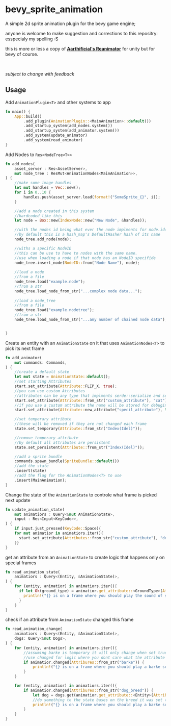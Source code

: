 # bevy_sprite_animation

A simple 2d sprite animation plugin for the bevy game engine;

anyone is welcome to make suggestion and corrections to this repositry: esspecialy my spelling :S

this is more or less a copy of **[Aarthificial's Reanimator](https://github.com/aarthificial/reanimation)** for unity but for bevy of course.

<br>

*subject to change with feedback*
## Usage
Add `AnimationPlugin<T>` and other systems to app
```rust
fn main() {
    App::build()
        .add_plugin(AnimationPlugin::<MainAnimation>::default())
        .add_startup_system(add_nodes.system())
        .add_startup_system(add_animator.system())
        .add_system(update_animator)
        .add_system(read_animator)
}
```
Add Nodes to `Res<NodeTree<T>>`
```rust
fn add_nodes(
    asset_server : Res<AssetServer>,
    mut node_tree : ResMut<AnimationNodes<MainAnimation>>,
) {
    //make some image handles
    let mut handles = Vec::new();
    for i in 0..10 {
        handles.push(asset_server.load(format!("SomeSprite_{}", i));
    }

    //add a node created in this system
    //hardcoded like this
    let node = Box::new(IndexNode::new("New Node", &handles));

    //with the nodes id being what ever the node implments for node.id()
    //by default this is a hash_map's DefaultHasher hash of its name
    node_tree.add_node(node);

    //withs a specific NodeID
    //this can be use to have to nodes with the same name.
    //use when loading a node if that node has an NodeID specifide
    node_tree.insert_node(NodeID::from("Node Name"), node);
    
    //load a node
    //from a file
    node_tree.load("example.node");
    //from a str
    node_tree.load_node_from_str("...complex node data...");
    
    //load a node_tree
    //from a file
    node_tree.load("example.nodetree");
    //from a str
    node_tree.load_node_from_str("...any number of chained node data");


}
```
Create an entity with an `AnimationState` on it that uses `AnimationNodes<T>` to pick its next frame
```rust
fn add_animator(
    mut commands: Commands,
) {
    //create a default state
    let mut state = AnimationState::default();
    //set starting Attributes
    start.set_attribute(Attribute::FLIP_X, true);
    //you can use custom Attributes
    //attributes can be any type that implments serde::serialize and serde::deserializeOwned
    start.set_attribute(Attribute::from_str("custom_attribute"), "cat");
    //if you use a custom attribute the name will be stored for debuging and sierialization
    start.set_attribute(Attribute::new_attribute("specil_attribute"), 5);

    //set temperary attribute
    //these will be removed if they are not changed each frame
    state.set_temporary(Attribute::from_str("Index(Idel)"));

    //remove temperary attribute
    //by default all attributes are persistent
    state.set_persistent(Attribute::from_str("Index(Idel)"));

    //add a sprite bundle
    commands.spawn_bundle(SpriteBundle::default())
    //add the state
    .insert(state)
    //add the flag for the AnimationNodes<T> to use
    .insert(MainAnimation);
}
```
Change the state of the `AnimationState` to controle what frame is picked next update
```rust
fn update_animation_state(
    mut animatiors : Query<&mut AnimationState>,
    input : Res<Input<KeyCode>>,
) {
    if input.just_pressed(KeyCode::Space){
    for mut animatior in animatiors.iter(){
      start.set_attribute(Attributes::from_str("custom_attribute"), "dog");
    }}
}
```
get an attribute from an `AnimationState` to create logic that happens only on special frames
```rust
fn read_animation_state(
    animatiors : Query<(Entity, &AnimationState)>,
) {
    for (entity, animatior) in animatiors.iter(){
      if let Ok(ground_type) = animatior.get_attribute::<GroundType>(Attributes::from_str("step")) {
        println!("{} is on a frame where you should play the sound of someone stepping on {}", entity, ground_type);
      }
    }
}
```

check if an attribute from `AnimationState` changed this frame
```rust
fn read_animation_change(
    animatiors : Query<(Entity, &AnimationState)>,
    dogs: Query<&mut Dogs>,
) {
    for (entity, animatior) in animatiors.iter(){
        //assuming barke is temporary it will only change when set true.
        //use changed for logic where you dont care what the attribute
        if animatior.changed(Attribures::from_str("barke")) {
            println!("{} is on a frame where you should play a barke sound effect", entity);
        }
    }

    for (entity, animatior) in animatiors.iter(){
        if animatior.changed(Attribures::from_str("dog_breed")) {
            let dog = dogs.get(animatior.get_attribute::<Entity>(Attributes::from_str("dog_breed")));
            //do something to the state bases on the breed it was set to
            println!("{} is on a frame where you should play a barke sound effect", entity);
        }
    }
}
```